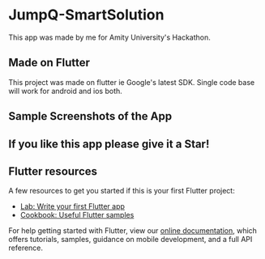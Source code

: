 # JumpQ-SmartSolution

This app was made by me for Amity University's Hackathon.

## Made on Flutter

This project was made on flutter ie Google's latest SDK. Single code base will work for android and ios both.

## Sample Screenshots of the App

## If you like this app please give it a Star!

## Flutter resources

A few resources to get you started if this is your first Flutter project:

- [Lab: Write your first Flutter app](https://flutter.io/docs/get-started/codelab)
- [Cookbook: Useful Flutter samples](https://flutter.io/docs/cookbook)

For help getting started with Flutter, view our 
[online documentation](https://flutter.io/docs), which offers tutorials, 
samples, guidance on mobile development, and a full API reference.
